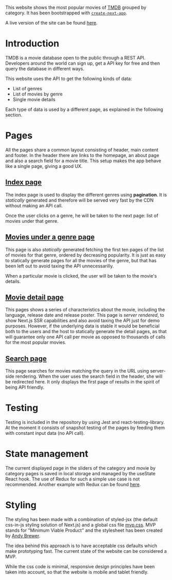 This website shows the most popular movies of [TMDB](https://www.themoviedb.org/) grouped by category. It has been bootstrapped with [`create-next-app`](https://github.com/vercel/next.js/tree/canary/packages/create-next-app).

A live version of the site can be found [here](https://sgolbert-movie-challenge.vercel.app/).

# Introduction

TMDB is a movie database open to the public through a REST API. Developers around the world can sign up, get a API key for free and then query the database in different ways.

This website uses the API to get the following kinds of data:

- List of genres
- List of movies by genre
- Single movie details

Each type of data is used by a different page, as explained in the following section.

# Pages

All the pages share a common layout consisting of header, main content and footer. In the header there are links to the homepage, an about page and also a search field for a movie title. This setup makes the app behave like a single page, giving a good UX.

## [Index page](https://github.com/SGolbert/sgolbert-movie-challenge/blob/master/pages/index.js)

The index page is used to display the different genres using **pagination**. It is _statically_ generated and therefore will be served very fast by the CDN without making an API call.

Once the user clicks on a genre, he will be taken to the next page: list of movies under that genre.

## [Movies under a genre page](https://github.com/SGolbert/sgolbert-movie-challenge/blob/master/pages/categories/%5Bcategory_id%5D/%5Bgenre%5D.js)

This page is also _statically_ generated fetching the first ten pages of the list of movies for that genre, ordered by decreasing popularity. It is just as easy to statically generate pages for all the movies of the genre, but that has been left out to avoid taxing the API unnecessarilly.

When a particular movie is clicked, the user will be taken to the movie's details.

## [Movie detail page](https://github.com/SGolbert/sgolbert-movie-challenge/blob/master/pages/movies/%5Bmovie_id%5D.js)

This pages shows a series of characteristics about the movie, including the language, release date and release poster. This page is _server rendered_, to show Next.js SSR capabilities and also avoid taxing the API just for demo purposes. However, if the underlying data is stable it would be beneficial both to the users and the host to statically generate the detail pages, as that will guarantee only one API call per movie as opposed to thousands of calls for the most popular movies.

## [Search page](https://github.com/SGolbert/sgolbert-movie-challenge/blob/master/pages/search/%query%5D.js)

This page searches for movies matching the query in the URL using server-side rendering. When the user uses the search field in the header, she will be redirected here.
It only displays the first page of results in the spirit of being API friendly.

# Testing

Testing is included in the repository by using Jest and react-testing-library. At the moment it consists of snapshot testing of the pages by feeding them with constant input data (no API call).

# State management

The current displayed page in the sliders of the category and movie by category pages is saved in local storage and managed by the useState React hook. The use of Redux for such a simple use case is not recommended.
Another example with Redux can be found [here](https://github.com/SGolbert/expensify-app).

# Styling

The styling has been made with a combination of styled-jsx (the default css-in-js styling solution of Next.js) and a global css file [mvp.css](https://github.com/SGolbert/sgolbert-movie-challenge/blob/master/styles/mvp.css). MVP stands for "Minimum Viable Product" and the stylesheet has been created by [Andy Brewer](https://andybrewer.github.io/mvp/).

The idea behind this approach is to have acceptable css defaults which make prototyping fast. The current state of the website can be considered a MVP.

While the css code is minimal, responsive design principles have been taken into account, so that the website is mobile and tablet friendly.

